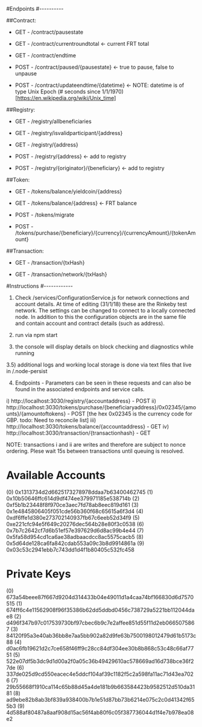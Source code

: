 #Endpoints
#----------

##Contract:

* GET - /contract/pausestate

* GET - /contract/currentroundtotal 			<- current FRT total

* GET - /contract/endtime

* POST - /contract/paused/{pausestate}		<- true to pause, false to unpause

* POST - /contract/updateendtime/{datetime}	<- NOTE: datetime is of type Unix Epoch (# seconds since 1/1/1970) [https://en.wikipedia.org/wiki/Unix_time]



##Registry:

* GET - /registry/allbeneficiaries

* GET - /registry/isvalidparticipant/{address}

* GET - /registry/{address}

* POST - /registry/{address}					<- add to registry

* POST - /registry/{originator}/{beneficiary} <- add to registry



##Token:

* GET - /tokens/balance/yieldcoin/{address}

* GET - /tokens/balance/{address}				<- FRT balance

* POST - /tokens/migrate

* POST - /tokens/purchase/{beneficiary}/{currency}/{currencyAmount}/{tokenAmount}



##Transaction:

* GET - /transaction/{txHash}

* GET - /transaction/network/{txHash}



#Instructions
#------------

1) Check /services/ConfigurationService.js for network connections and account details. At time of editing (31/1/18) these are the Rinkeby test network. The settings can be changed to connect to a locally connected node. In addition to this the configuration objects are in the same file and contain account and contract details (such as address).

2) run via npm start

3) the console will display details on block checking and diagnostics while running

3.5) additional logs and working local storage is done via text files that live in /.node-persist

4) Endpoints - Parameters can be seen in these requests and can also be found in the associated endpoints and service calls.

i) http://localhost:3030/registry/{accountaddress} - POST
ii) http://localhost:3030/tokens/purchase/{beneficiaryaddress}/0x02345/{amounts}/{amountoftokens} - POST [the hex 0x02345 is the currency code for GBP. todo: Need to reconcile list]
iii) http://localhost:3030/tokens/balance/{accountaddress} - GET
iv) http://localhost:3030/transaction/{transactionhash} - GET

NOTE: transactions i and ii are writes and therefore are subject to nonce ordering. Plese wait 15s between transactions until queuing is resolved.


Available Accounts
==================
(0) 0x1313734d2d6625173278978ddaa7b63400462745
(1) 0x10b50646ffc614d9df474ee379971185e538714b
(2) 0xf5b1b23448f8f970ce3aec7fd78ab8eec819d161
(3) 0x1e4845806405f051cde56b360f68c65615a6f3d4
(4) 0xdf6ffe1d380e273702140937fb67c6eeb52d34f9
(5) 0xe221cfc94e5f649c20276dec564b28e80f3c0538
(6) 0x7b7c2642cf7d6b51ef57e397629d6d8ac99b4e44
(7) 0x5fa58d954cd1ca6ae38adbaacdcc8ac5575cacb5
(8) 0x5d64de128ca6fa842cdab553a09c3b8d9914861a
(9) 0x03c53c2941ebb7c743dd1d4f1b80405c532fc458

Private Keys
==================
(0) 673a54beee87f667d9204d314433b04e49011d1a4caa74bf166830d6d7570515
(1) 674ff6c4e11562908f96f35386b62dd5ddbd0456c738729a5221bb112044dae8
(2) d496f347b97c017539730bf97cbec6b9c7e2affee851d55f11d2eb0665075867
(3) 84120f95a3e40ab36bb8e7aa5bb902a82d9fe63b7500198012479d61b5173c88
(4) d0ac6fb19621d2c7ce658f46ff9c28cc84df304ee30b8b868c53c48c66af7751
(5) 522e07df5b3dc9d1d00a2f0a05c36b49429610ac578669ad16d738bce36f27de
(6) 337de025d9cd550eacec4e5ddcf104af39c1182f5c2a598fa11ac71d43ea7026
(7) 29b55668f1910ca114c65b88d45a4de181b9b663584423b9582512d510da3181
(8) ad9ebe82b8ab3bf839a938400b7b1e51d87bb73b6214e075c2c0d41342f655b3
(9) 4d588af80487a8aaf908d15ac56f4ab80f6c05f387736044d1f4e7b978ea08e2